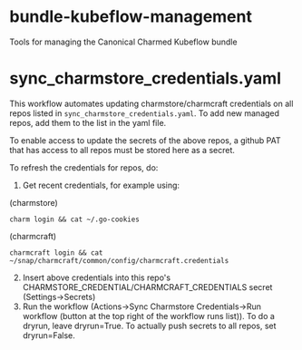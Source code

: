 # bundle-kubeflow-management

Tools for managing the Canonical Charmed Kubeflow bundle

# sync_charmstore_credentials.yaml

This workflow automates updating charmstore/charmcraft credentials on all repos listed in `sync_charmstore_credentials.yaml`.  To add new managed repos, add them to the list in the yaml file.

To enable access to update the secrets of the above repos, a github PAT that has access to all repos must be stored here as a secret.  

To refresh the credentials for repos, do:

1. Get recent credentials, for example using:

(charmstore)
```
charm login && cat ~/.go-cookies
```
(charmcraft)
```
charmcraft login && cat ~/snap/charmcraft/common/config/charmcraft.credentials
```

2. Insert above credentials into this repo's CHARMSTORE_CREDENTIAL/CHARMCRAFT_CREDENTIALS secret (Settings->Secrets)
3. Run the workflow (Actions->Sync Charmstore Credentials->Run workflow (button at the top right of the workflow runs list)).  To do a dryrun, leave dryrun=True.  To actually push secrets to all repos, set dryrun=False.
